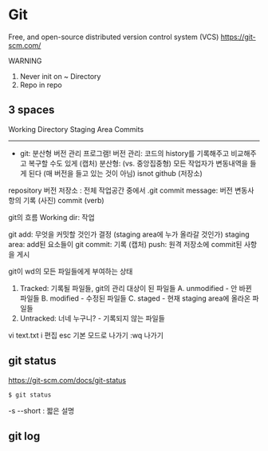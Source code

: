 # Git

Free, and open-source distributed version control system (VCS)
https://git-scm.com/

WARNING
1. Never init on ~ Directory
2. Repo in repo

## 3 spaces

Working Directory
Staging Area
Commits

----

- git: 분산형 버전 관리 프로그램!
  버전 관리:
  코드의 history를 기록해주고 비교해주고 복구할 수도 있게
  (캡처)
  분산형: (vs. 중앙집중형)
  모든 작업자가 변동내역을 들게 된다 (매 버전을 들고 있는 것이 아님)
  isnot github (저장소)



repository 버전 저장소
: 전체 작업공간 중에서 .git
commit message: 버전 변동사항의 기록 (사진)
commit (verb) 

git의 흐름
Working dir: 작업

git add: 무엇을 커밋할 것인가 결정 (staging area에 누가 올라갈 것인가)
staging area: add된 요소들이
git commit: 기록 (캡처)
push: 원격 저장소에 commit된 사항을 게시

git이 wd의 모든 파일들에게 부여하는 상태

1. Tracked: 기록될 파일들, git의 관리 대상이 된 파일들
   A. unmodified - 안 바뀐 파일들
   B. modified - 수정된 파일들
   C. staged - 현재 staging area에 올라온 파일들
2. Untracked: 너네 누구니? - 기록되지 않는 파일들

vi text.txt
i 편집
esc 기본 모드로 나가기
:wq 나가기



## git status
https://git-scm.com/docs/git-status

```
$ git status
```
-s --short
: 짧은 설명

## git log

